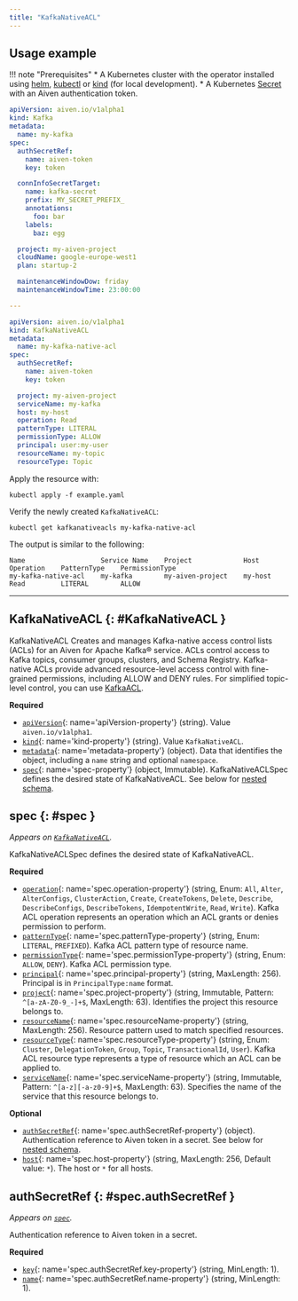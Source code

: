 ```yaml
---
title: "KafkaNativeACL"
---
```


## Usage example

!!! note "Prerequisites"
	* A Kubernetes cluster with the operator installed using [helm](../installation/helm.md), [kubectl](../installation/kubectl.md) or [kind](../contributing/developer-guide.md) (for local development).
	* A Kubernetes [Secret](../authentication.md) with an Aiven authentication token.

```yaml linenums="1"
apiVersion: aiven.io/v1alpha1
kind: Kafka
metadata:
  name: my-kafka
spec:
  authSecretRef:
    name: aiven-token
    key: token

  connInfoSecretTarget:
    name: kafka-secret
    prefix: MY_SECRET_PREFIX_
    annotations:
      foo: bar
    labels:
      baz: egg

  project: my-aiven-project
  cloudName: google-europe-west1
  plan: startup-2

  maintenanceWindowDow: friday
  maintenanceWindowTime: 23:00:00

---

apiVersion: aiven.io/v1alpha1
kind: KafkaNativeACL
metadata:
  name: my-kafka-native-acl
spec:
  authSecretRef:
    name: aiven-token
    key: token

  project: my-aiven-project
  serviceName: my-kafka
  host: my-host
  operation: Read
  patternType: LITERAL
  permissionType: ALLOW
  principal: user:my-user
  resourceName: my-topic
  resourceType: Topic
```

Apply the resource with:

```shell
kubectl apply -f example.yaml
```

Verify the newly created `KafkaNativeACL`:

```shell
kubectl get kafkanativeacls my-kafka-native-acl
```

The output is similar to the following:
```shell
Name                   Service Name    Project             Host       Operation    PatternType    PermissionType    
my-kafka-native-acl    my-kafka        my-aiven-project    my-host    Read         LITERAL        ALLOW             
```

---

## KafkaNativeACL {: #KafkaNativeACL }

KafkaNativeACL
Creates and manages Kafka-native access control lists (ACLs) for an Aiven for Apache Kafka® service.
ACLs control access to Kafka topics, consumer groups, clusters, and Schema Registry.
Kafka-native ACLs provide advanced resource-level access control with fine-grained permissions, including ALLOW and DENY rules.
For simplified topic-level control, you can use [KafkaACL](./kafkaacl.md).

**Required**

- [`apiVersion`](#apiVersion-property){: name='apiVersion-property'} (string). Value `aiven.io/v1alpha1`.
- [`kind`](#kind-property){: name='kind-property'} (string). Value `KafkaNativeACL`.
- [`metadata`](#metadata-property){: name='metadata-property'} (object). Data that identifies the object, including a `name` string and optional `namespace`.
- [`spec`](#spec-property){: name='spec-property'} (object, Immutable). KafkaNativeACLSpec defines the desired state of KafkaNativeACL. See below for [nested schema](#spec).

## spec {: #spec }

_Appears on [`KafkaNativeACL`](#KafkaNativeACL)._

KafkaNativeACLSpec defines the desired state of KafkaNativeACL.

**Required**

- [`operation`](#spec.operation-property){: name='spec.operation-property'} (string, Enum: `All`, `Alter`, `AlterConfigs`, `ClusterAction`, `Create`, `CreateTokens`, `Delete`, `Describe`, `DescribeConfigs`, `DescribeTokens`, `IdempotentWrite`, `Read`, `Write`). Kafka ACL operation represents an operation which an ACL grants or denies permission to perform.
- [`patternType`](#spec.patternType-property){: name='spec.patternType-property'} (string, Enum: `LITERAL`, `PREFIXED`). Kafka ACL pattern type of resource name.
- [`permissionType`](#spec.permissionType-property){: name='spec.permissionType-property'} (string, Enum: `ALLOW`, `DENY`). Kafka ACL permission type.
- [`principal`](#spec.principal-property){: name='spec.principal-property'} (string, MaxLength: 256). Principal is in `PrincipalType:name` format.
- [`project`](#spec.project-property){: name='spec.project-property'} (string, Immutable, Pattern: `^[a-zA-Z0-9_-]+$`, MaxLength: 63). Identifies the project this resource belongs to.
- [`resourceName`](#spec.resourceName-property){: name='spec.resourceName-property'} (string, MaxLength: 256). Resource pattern used to match specified resources.
- [`resourceType`](#spec.resourceType-property){: name='spec.resourceType-property'} (string, Enum: `Cluster`, `DelegationToken`, `Group`, `Topic`, `TransactionalId`, `User`). Kafka ACL resource type represents a type of resource which an ACL can be applied to.
- [`serviceName`](#spec.serviceName-property){: name='spec.serviceName-property'} (string, Immutable, Pattern: `^[a-z][-a-z0-9]+$`, MaxLength: 63). Specifies the name of the service that this resource belongs to.

**Optional**

- [`authSecretRef`](#spec.authSecretRef-property){: name='spec.authSecretRef-property'} (object). Authentication reference to Aiven token in a secret. See below for [nested schema](#spec.authSecretRef).
- [`host`](#spec.host-property){: name='spec.host-property'} (string, MaxLength: 256, Default value: `*`). The host or `*` for all hosts.

## authSecretRef {: #spec.authSecretRef }

_Appears on [`spec`](#spec)._

Authentication reference to Aiven token in a secret.

**Required**

- [`key`](#spec.authSecretRef.key-property){: name='spec.authSecretRef.key-property'} (string, MinLength: 1).
- [`name`](#spec.authSecretRef.name-property){: name='spec.authSecretRef.name-property'} (string, MinLength: 1).
